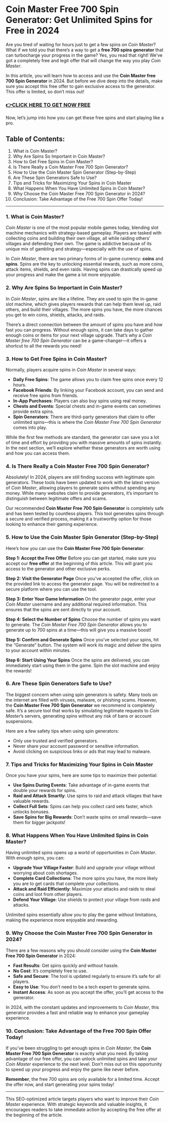 # Coin Master Free 700 Spin Generator: Get Unlimited Spins for Free in 2024

Are you tired of waiting for hours just to get a few spins on *Coin Master*? What if we told you that there’s a way to get a **free 700 spins generator** that can turbocharge your progress in the game? Yes, you read that right! We’ve got a completely free and legit offer that will change the way you play *Coin Master*.

In this article, you will learn how to access and use the **Coin Master free 700 Spin Generator** in 2024. But before we dive deep into the details, make sure you accept this free offer to gain exclusive access to the generator. This offer is limited, so don’t miss out!

### [👉CLICK HERE TO GET NOW FREE](https://coinmasterupdates.github.io/free/)

Now, let’s jump into how you can get these free spins and start playing like a pro.

## Table of Contents:
1. What is Coin Master?
2. Why Are Spins So Important in Coin Master?
3. How to Get Free Spins in Coin Master?
4. Is There Really a Coin Master Free 700 Spin Generator?
5. How to Use the Coin Master Spin Generator (Step-by-Step)
6. Are These Spin Generators Safe to Use?
7. Tips and Tricks for Maximizing Your Spins in Coin Master
8. What Happens When You Have Unlimited Spins in Coin Master?
9. Why Choose the Coin Master Free 700 Spin Generator in 2024?
10. Conclusion: Take Advantage of the Free 700 Spin Offer Today!

---

### 1. What is Coin Master?

*Coin Master* is one of the most popular mobile games today, blending slot machine mechanics with strategy-based gameplay. Players are tasked with collecting coins and building their own village, all while raiding others’ villages and defending their own. The game is addictive because of its unique mix of gambling and strategy—especially with the use of spins.

In *Coin Master*, there are two primary forms of in-game currency: **coins** and **spins**. Spins are the key to unlocking essential rewards, such as more coins, attack items, shields, and even raids. Having spins can drastically speed up your progress and make the game a lot more enjoyable.

### 2. Why Are Spins So Important in Coin Master?

In *Coin Master*, spins are like a lifeline. They are used to spin the in-game slot machine, which gives players rewards that can help them level up, raid others, and build their villages. The more spins you have, the more chances you get to win coins, shields, attacks, and raids.

There’s a direct connection between the amount of spins you have and how fast you can progress. Without enough spins, it can take days to gather enough coins or items for your next village upgrade. That’s why a *Coin Master free 700 Spin Generator* can be a game-changer—it offers a shortcut to all the rewards you need!

### 3. How to Get Free Spins in Coin Master?

Normally, players acquire spins in *Coin Master* in several ways:
- **Daily Free Spins**: The game allows you to claim free spins once every 12 hours.
- **Facebook Friends**: By linking your Facebook account, you can send and receive free spins from friends.
- **In-App Purchases**: Players can also buy spins using real money.
- **Chests and Events**: Special chests and in-game events can sometimes provide extra spins.
- **Spin Generators**: There are third-party generators that claim to offer unlimited spins—this is where the *Coin Master Free 700 Spin Generator* comes into play.

While the first few methods are standard, the generator can save you a lot of time and effort by providing you with massive amounts of spins instantly. In the next section, we’ll explore whether these generators are worth using and how you can access them.

### 4. Is There Really a Coin Master Free 700 Spin Generator?

Absolutely! In 2024, players are still finding success with legitimate spin generators. These tools have been updated to work with the latest version of *Coin Master*, allowing players to generate spins without spending any money. While many websites claim to provide generators, it’s important to distinguish between legitimate offers and scams.

Our recommended **Coin Master Free 700 Spin Generator** is completely safe and has been tested by countless players. This tool generates spins through a secure and verified process, making it a trustworthy option for those looking to enhance their gaming experience.

### 5. How to Use the Coin Master Spin Generator (Step-by-Step)

Here’s how you can use the **Coin Master Free 700 Spin Generator**:

**Step 1: Accept the Free Offer**
Before you can get started, make sure you accept our **free offer** at the beginning of this article. This will grant you access to the generator and other exclusive perks.

**Step 2: Visit the Generator Page**
Once you’ve accepted the offer, click on the provided link to access the generator page. You will be redirected to a secure platform where you can use the tool.

**Step 3: Enter Your Game Information**
On the generator page, enter your *Coin Master* username and any additional required information. This ensures that the spins are sent directly to your account.

**Step 4: Select the Number of Spins**
Choose the number of spins you want to generate. The *Coin Master Free 700 Spin Generator* allows you to generate up to 700 spins at a time—this will give you a massive boost!

**Step 5: Confirm and Generate Spins**
Once you’ve selected your spins, hit the “Generate” button. The system will work its magic and deliver the spins to your account within minutes.

**Step 6: Start Using Your Spins**
Once the spins are delivered, you can immediately start using them in the game. Spin the slot machine and enjoy the rewards!

### 6. Are These Spin Generators Safe to Use?

The biggest concern when using spin generators is safety. Many tools on the internet are filled with viruses, malware, or phishing scams. However, the **Coin Master Free 700 Spin Generator** we recommend is completely safe. It’s a secure tool that works by simulating legitimate requests to *Coin Master*’s servers, generating spins without any risk of bans or account suspensions.

Here are a few safety tips when using spin generators:
- Only use trusted and verified generators.
- Never share your account password or sensitive information.
- Avoid clicking on suspicious links or ads that may lead to malware.

### 7. Tips and Tricks for Maximizing Your Spins in Coin Master

Once you have your spins, here are some tips to maximize their potential:
- **Use Spins During Events**: Take advantage of in-game events that double your rewards for spins.
- **Raid and Attack Smartly**: Use spins to raid and attack villages that have valuable rewards.
- **Collect Full Sets**: Spins can help you collect card sets faster, which unlocks bonuses.
- **Save Spins for Big Rewards**: Don’t waste spins on small rewards—save them for bigger jackpots!

### 8. What Happens When You Have Unlimited Spins in Coin Master?

Having unlimited spins opens up a world of opportunities in *Coin Master*. With enough spins, you can:
- **Upgrade Your Village Faster**: Build and upgrade your village without worrying about coin shortages.
- **Complete Card Collections**: The more spins you have, the more likely you are to get cards that complete your collections.
- **Attack and Raid Efficiently**: Maximize your attacks and raids to steal coins and loot from other players.
- **Defend Your Village**: Use shields to protect your village from raids and attacks.

Unlimited spins essentially allow you to play the game without limitations, making the experience more enjoyable and rewarding.

### 9. Why Choose the Coin Master Free 700 Spin Generator in 2024?

There are a few reasons why you should consider using the **Coin Master Free 700 Spin Generator** in 2024:
- **Fast Results**: Get spins quickly and without hassle.
- **No Cost**: It’s completely free to use.
- **Safe and Secure**: The tool is updated regularly to ensure it’s safe for all players.
- **Easy to Use**: You don’t need to be a tech expert to generate spins.
- **Instant Access**: As soon as you accept the offer, you’ll get access to the generator.

In 2024, with the constant updates and improvements to *Coin Master*, this generator provides a fast and reliable way to enhance your gameplay experience.

### 10. Conclusion: Take Advantage of the Free 700 Spin Offer Today!

If you’ve been struggling to get enough spins in *Coin Master*, the **Coin Master Free 700 Spin Generator** is exactly what you need. By taking advantage of our free offer, you can unlock unlimited spins and take your *Coin Master* experience to the next level. Don’t miss out on this opportunity to speed up your progress and enjoy the game like never before.

**Remember**, the free 700 spins are only available for a limited time. Accept the offer now, and start generating your spins today!

---

This SEO-optimized article targets players who want to improve their *Coin Master* experience. With strategic keywords and valuable insights, it encourages readers to take immediate action by accepting the free offer at the beginning of the article.
